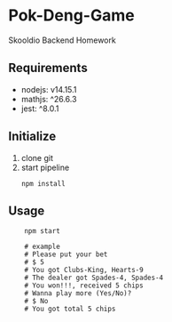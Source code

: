 # Pok-Deng-Game
Skooldio Backend Homework

## Requirements
- nodejs: v14.15.1
- mathjs: ^26.6.3
- jest: ^8.0.1

## Initialize
1. clone git
2. start pipeline
    ```
    npm install
    ```

## Usage
```
    npm start

    # example
    # Please put your bet
    # $ 5
    # You got Clubs-King, Hearts-9
    # The dealer got Spades-4, Spades-4
    # You won!!!, received 5 chips
    # Wanna play more (Yes/No)?
    # $ No
    # You got total 5 chips

```

